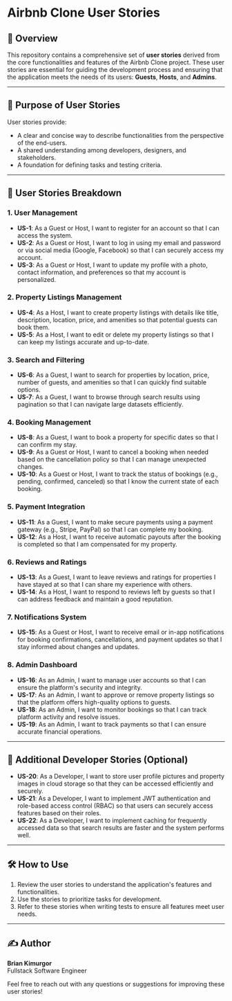 # Airbnb Clone User Stories

## 📝 Overview
This repository contains a comprehensive set of **user stories** derived from the core functionalities and features of the Airbnb Clone project. These user stories are essential for guiding the development process and ensuring that the application meets the needs of its users: **Guests**, **Hosts**, and **Admins**.

---

## 🔑 Purpose of User Stories
User stories provide:
- A clear and concise way to describe functionalities from the perspective of the end-users.
- A shared understanding among developers, designers, and stakeholders.
- A foundation for defining tasks and testing criteria.

---

## 📄 User Stories Breakdown

### **1. User Management**
- **US-1**: As a Guest or Host, I want to register for an account so that I can access the system.
- **US-2**: As a Guest or Host, I want to log in using my email and password or via social media (Google, Facebook) so that I can securely access my account.
- **US-3**: As a Guest or Host, I want to update my profile with a photo, contact information, and preferences so that my account is personalized.

### **2. Property Listings Management**
- **US-4**: As a Host, I want to create property listings with details like title, description, location, price, and amenities so that potential guests can book them.
- **US-5**: As a Host, I want to edit or delete my property listings so that I can keep my listings accurate and up-to-date.

### **3. Search and Filtering**
- **US-6**: As a Guest, I want to search for properties by location, price, number of guests, and amenities so that I can quickly find suitable options.
- **US-7**: As a Guest, I want to browse through search results using pagination so that I can navigate large datasets efficiently.

### **4. Booking Management**
- **US-8**: As a Guest, I want to book a property for specific dates so that I can confirm my stay.
- **US-9**: As a Guest or Host, I want to cancel a booking when needed based on the cancellation policy so that I can manage unexpected changes.
- **US-10**: As a Guest or Host, I want to track the status of bookings (e.g., pending, confirmed, canceled) so that I know the current state of each booking.

### **5. Payment Integration**
- **US-11**: As a Guest, I want to make secure payments using a payment gateway (e.g., Stripe, PayPal) so that I can complete my booking.
- **US-12**: As a Host, I want to receive automatic payouts after the booking is completed so that I am compensated for my property.

### **6. Reviews and Ratings**
- **US-13**: As a Guest, I want to leave reviews and ratings for properties I have stayed at so that I can share my experience with others.
- **US-14**: As a Host, I want to respond to reviews left by guests so that I can address feedback and maintain a good reputation.

### **7. Notifications System**
- **US-15**: As a Guest or Host, I want to receive email or in-app notifications for booking confirmations, cancellations, and payment updates so that I stay informed about changes and updates.

### **8. Admin Dashboard**
- **US-16**: As an Admin, I want to manage user accounts so that I can ensure the platform's security and integrity.
- **US-17**: As an Admin, I want to approve or remove property listings so that the platform offers high-quality options to guests.
- **US-18**: As an Admin, I want to monitor bookings so that I can track platform activity and resolve issues.
- **US-19**: As an Admin, I want to track payments so that I can ensure accurate financial operations.

---

## 🚀 Additional Developer Stories (Optional)
- **US-20**: As a Developer, I want to store user profile pictures and property images in cloud storage so that they can be accessed efficiently and securely.
- **US-21**: As a Developer, I want to implement JWT authentication and role-based access control (RBAC) so that users can securely access features based on their roles.
- **US-22**: As a Developer, I want to implement caching for frequently accessed data so that search results are faster and the system performs well.

---

## 🛠 How to Use
1. Review the user stories to understand the application's features and functionalities.
2. Use the stories to prioritize tasks for development.
3. Refer to these stories when writing tests to ensure all features meet user needs.

---

## ✍️ Author
**Brian Kimurgor**  
Fullstack Software Engineer  

Feel free to reach out with any questions or suggestions for improving these user stories!